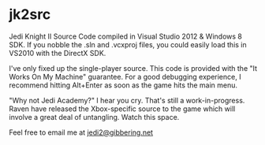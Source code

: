 jk2src
======

Jedi Knight II Source Code compiled in Visual Studio 2012 &amp; Windows 8 SDK. If you nobble the .sln and .vcxproj files, you could easily load this in VS2010 with the DirectX SDK.

I've only fixed up the single-player source. This code is provided with the "It Works On My Machine" guarantee. For a good debugging experience, I recommend hitting Alt+Enter as soon as the game hits the main menu.

"Why not Jedi Academy?" I hear you cry. That's still a work-in-progress. Raven have released the Xbox-specific source to the game which will involve a great deal of untangling. Watch this space.

Feel free to email me at jedi2@gibbering.net

